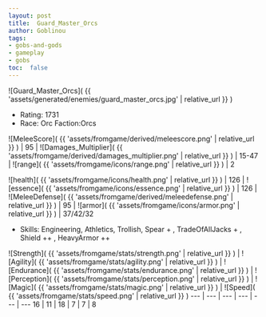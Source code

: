 ```yaml
---
layout: post
title:  Guard_Master_Orcs
author: Goblinou
tags:
- gobs-and-gods
- gameplay
- gobs
toc:  false
---
```


![Guard_Master_Orcs]( {{ 'assets/generated/enemies/guard_master_orcs.jpg' | relative_url }} )
- Rating: 1731
- Race: Orc  Faction:Orcs

![MeleeScore]( {{ 'assets/fromgame/derived/meleescore.png' | relative_url }} ) | 95 | ![Damages_Multiplier]( {{ 'assets/fromgame/derived/damages_multiplier.png' | relative_url }} ) | 15-47 | ![range]( {{ 'assets/fromgame/icons/range.png' | relative_url }} ) | 2


![health]( {{ 'assets/fromgame/icons/health.png' | relative_url }} ) | 126 | ![essence]( {{ 'assets/fromgame/icons/essence.png' | relative_url }} ) | 126 | ![MeleeDefense]( {{ 'assets/fromgame/derived/meleedefense.png' | relative_url }} ) | 95 | ![armor]( {{ 'assets/fromgame/icons/armor.png' | relative_url }} ) | 37/42/32

* Skills: Engineering, Athletics, Trollish, Spear + , TradeOfAllJacks + , Shield ++ , HeavyArmor ++ 

![Strength]( {{ 'assets/fromgame/stats/strength.png' | relative_url }} ) | ![Agility]( {{ 'assets/fromgame/stats/agility.png' | relative_url }} ) | ![Endurance]( {{ 'assets/fromgame/stats/endurance.png' | relative_url }} ) | ![Perception]( {{ 'assets/fromgame/stats/perception.png' | relative_url }} ) | ![Magic]( {{ 'assets/fromgame/stats/magic.png' | relative_url }} ) | ![Speed]( {{ 'assets/fromgame/stats/speed.png' | relative_url }} )
--- | --- | --- | --- | --- | ---
16 | 11 | 18 | 7 | 7 | 8
